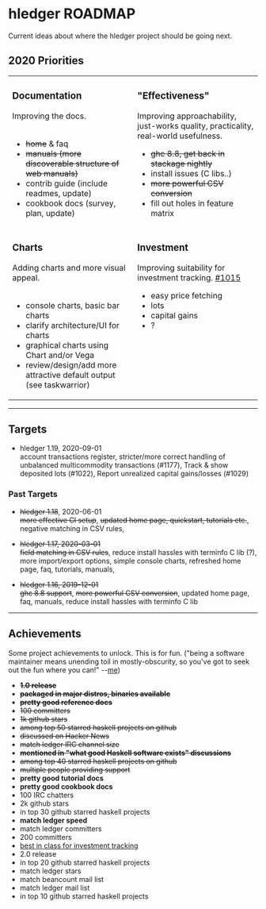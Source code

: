 # hledger ROADMAP

Current ideas about where the hledger project should be going next.

## 2020 Priorities

<table>
<tr valign="top">
<td>

### Documentation

Improving the docs.
<br>
<br>

- <s>home</s> & faq
- <s>manuals (more discoverable structure of web manuals)</s>
- contrib guide (include readmes, update)
- cookbook docs (survey, plan, update)

</td>
<td>

### "Effectiveness"

Improving approachability, just-works quality, practicality, real-world usefulness.

- <s>ghc 8.8, get back in stackage nightly</s>
- install issues (C libs..)
- <s>more powerful CSV conversion</s>
- fill out holes in feature matrix

</td>
</tr>
<tr valign="top">
<td>

### Charts

Adding charts and more visual appeal.
<br>
<br>

- console charts, basic bar charts
- clarify architecture/UI for charts
- graphical charts using Chart and/or Vega
- review/design/add more attractive default output (see taskwarrior)

</td>
<td>

### Investment

Improving suitability for investment tracking.
[#1015](https://github.com/simonmichael/hledger/issues/1015)

- easy price fetching
- lots
- capital gains
- ?

</td>
</tr>
</table>

----

## Targets

- hledger 1.19, 2020-09-01\
account transactions register,
stricter/more correct handling of unbalanced multicommodity transactions (#1177),
Track & show deposited lots (#1022),
Report unrealized capital gains/losses (#1029)


### Past Targets

- <s>hledger 1.18</s>, 2020-06-01\
<s>more effective CI setup</s>,
<s>updated home page, quickstart, tutorials etc.</s>,
negative matching in CSV rules,

- <s>hledger 1.17, 2020-03-01</s>\
<s>field matching in CSV rules</s>,
reduce install hassles with terminfo C lib (?),
more import/export options,
simple console charts,
refreshed home page, faq, tutorials, manuals,

- <s>hledger 1.16, 2019-12-01</s>\
<s>ghc 8.8 support</s>,
<s>more powerful CSV conversion</s>,
updated home page, faq, manuals,
reduce install hassles with terminfo C lib

----

## Achievements

Some project achievements to unlock.
This is for fun.
("being a software maintainer means unending toil in mostly-obscurity, so you've got to seek out the fun where you can!" --[me](https://www.reddit.com/r/haskell/comments/eddwbu/top_nonprogrammingrelated_haskell_apps/))

- <s>**1.0 release**</s>
- <s>**packaged in major distros, binaries available**</s>
- <s>**pretty good reference docs**</s>
- <s>100 committers</s>
- <s>1k github stars</s>
- <s>among top 50 starred haskell projects on github</s>
- <s>discussed on Hacker News</s>
- <s>match ledger IRC channel size</s>
- <s>**mentioned in "what good Haskell software exists" discussions**</s>
- <s>among top 40 starred haskell projects on github</s>
- <s>multiple people providing support</s>
- **pretty good tutorial docs**
- **pretty good cookbook docs**
- 100 IRC chatters
- 2k github stars
- in top 30 github starred haskell projects
- **match ledger speed**
- match ledger committers
- 200 committers
- [best in class for investment tracking](https://github.com/simonmichael/hledger/issues/1015)
- 2.0 release
- in top 20 github starred haskell projects
- match ledger stars
- match beancount mail list
- match ledger mail list
- in top 10 github starred haskell projects
